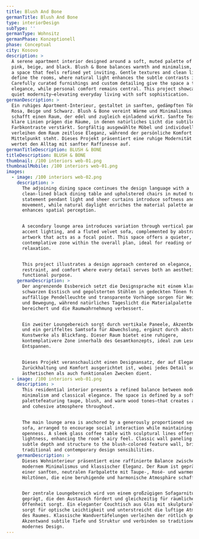 ```yaml
---
title: Blush And Bone
germanTitle: Blush And Bone
type: interiorDesign
subType: ''
germanType: Wohnsitz
germanPhase: Konzeptionell
phase: Conceptual
city: Kosovo
description: >
  A serene apartment interior designed around a soft, muted palette of blush
  pink, beige, and black. Blush & Bone balances warmth and minimalism, creating
  a space that feels refined yet inviting. Gentle textures and clean lines
  define the rooms, where natural light enhances the subtle contrasts in tone.
  Carefully curated furnishings and custom detailing give the space a timeless
  elegance, while personal comfort remains central. This project showcases a
  quiet modernity—elevating everyday living with soft sophistication.
germanDescription: >
  Ein ruhiges Apartment-Interieur, gestaltet in sanften, gedämpften Tönen aus
  Rosa, Beige und Schwarz. Blush & Bone vereint Wärme und Minimalismus und
  schafft einen Raum, der edel und zugleich einladend wirkt. Sanfte Texturen und
  klare Linien prägen die Räume, in denen natürliches Licht die subtilen
  Farbkontraste verstärkt. Sorgfältig ausgewählte Möbel und individuelle Details
  verleihen dem Raum zeitlose Eleganz, während der persönliche Komfort im
  Mittelpunkt steht. Dieses Projekt präsentiert eine ruhige Modernität und
  wertet den Alltag mit sanfter Raffinesse auf.
germanTitleDescription: BLUSH & BONE
titleDescription: BLUSH & BONE
thumbnail: /100 interiors web-01.png
thumbnailMobile: /100 interiors web-01.png
images:
  - image: /100 interiors web-02.png
    description: >
      The adjoining dining space continues the design language with a
      clean-lined black dining table and upholstered chairs in muted tones. A
      statement pendant light and sheer curtains introduce softness and
      movement, while natural daylight enriches the material palette and
      enhances spatial perception.


      A secondary lounge area introduces variation through vertical paneling,
      accent lighting, and a fluted velvet sofa, complemented by abstract
      artwork that acts as a focal point. This space offers a quieter, more
      contemplative zone within the overall plan, ideal for reading or
      relaxation.


      This project illustrates a design approach centered on elegance,
      restraint, and comfort where every detail serves both an aesthetic and
      functional purpose.
    germanDescription: >
      Der angrenzende Essbereich setzt die Designsprache mit einem klaren,
      schwarzen Esstisch und gepolsterten Stühlen in gedeckten Tönen fort. Eine
      auffällige Pendelleuchte und transparente Vorhänge sorgen für Weichheit
      und Bewegung, während natürliches Tageslicht die Materialpalette
      bereichert und die Raumwahrnehmung verbessert.


      Ein zweiter Loungebereich sorgt durch vertikale Paneele, Akzentbeleuchtung
      und ein geriffeltes Samtsofa für Abwechslung, ergänzt durch abstrakte
      Kunstwerke als Blickfang. Dieser Raum bietet eine ruhigere,
      kontemplativere Zone innerhalb des Gesamtkonzepts, ideal zum Lesen oder
      Entspannen.


      Dieses Projekt veranschaulicht einen Designansatz, der auf Eleganz,
      Zurückhaltung und Komfort ausgerichtet ist, wobei jedes Detail sowohl
      ästhetischen als auch funktionalen Zwecken dient.
  - image: /100 interiors web-01.png
    description: >
      This residential interior presents a refined balance between modern
      minimalism and classical elegance. The space is defined by a soft, neutral
      palettefeaturing taupe, blush, and warm wood tones—that creates a calming
      and cohesive atmosphere throughout.


      The main lounge area is anchored by a generously proportioned sectional
      sofa, arranged to encourage social interaction while maintaining spatial
      openness. A sleek glass coffee table with sculptural lines offers visual
      lightness, enhancing the room’s airy feel. Classic wall paneling adds
      subtle depth and structure to the blush-colored feature wall, bridging
      traditional and contemporary design sensibilities.
    germanDescription: >
      Dieses Wohninterieur präsentiert eine raffinierte Balance zwischen
      modernem Minimalismus und klassischer Eleganz. Der Raum ist geprägt von
      einer sanften, neutralen Farbpalette mit Taupe-, Rosé- und warmen
      Holztönen, die eine beruhigende und harmonische Atmosphäre schafft.


      Der zentrale Loungebereich wird von einem großzügigen Sofagarnitur
      geprägt, die den Austausch fördert und gleichzeitig für räumliche
      Offenheit sorgt. Ein eleganter Couchtisch aus Glas mit skulpturalen Linien
      sorgt für optische Leichtigkeit und unterstreicht die luftige Atmosphäre
      des Raumes. Klassische Wandvertäfelungen verleihen der rötlich gefärbten
      Akzentwand subtile Tiefe und Struktur und verbinden so traditionelles und
      modernes Design.
---
```

